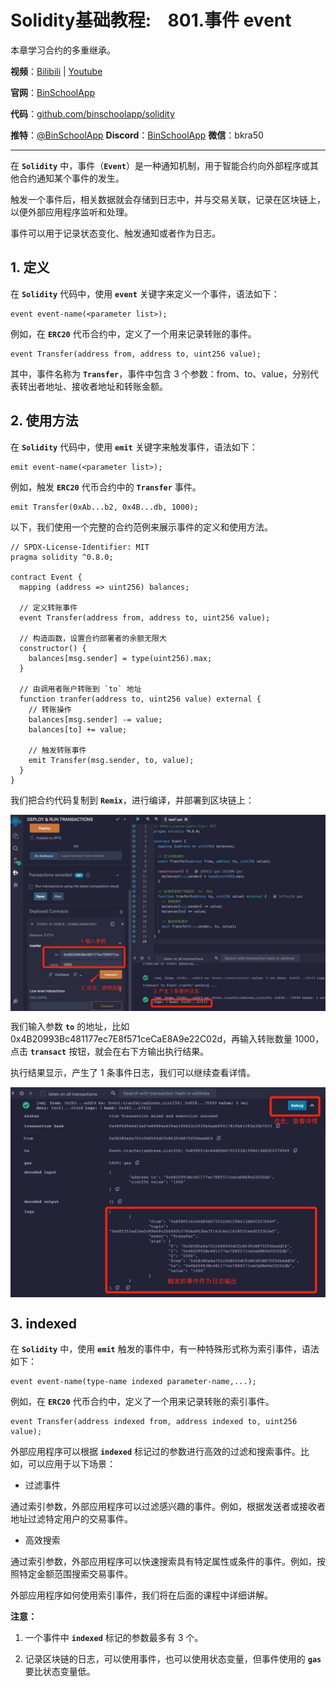 # Solidity基础教程:&nbsp;&nbsp;&nbsp;&nbsp;801.事件 event

本章学习合约的多重继承。

**视频**：[Bilibili](https://#)  |  [Youtube](https://www.youtube.com/@BinSchoolApp)

**官网**：[BinSchoolApp](https://binschool.app)

**代码**：[github.com/binschoolapp/solidity](https://github.com/binschoolapp/solidity)

**推特**：[@BinSchoolApp](https://twitter.com/BinSchoolApp)    **Discord**：[BinSchoolApp](https://discord.gg/PB2YEvggWq)   **微信**：bkra50 

-----
在 **`Solidity`** 中，事件（**`Event`**）是一种通知机制，用于智能合约向外部程序或其他合约通知某个事件的发生。

触发一个事件后，相关数据就会存储到日志中，并与交易关联，记录在区块链上，以便外部应用程序监听和处理。

事件可以用于记录状态变化、触发通知或者作为日志。

## 1. 定义

在 **`Solidity`** 代码中，使用 **`event`** 关键字来定义一个事件，语法如下：

```solidity
event event-name(<parameter list>);
```

例如，在 **`ERC20`** 代币合约中，定义了一个用来记录转账的事件。

```solidity
event Transfer(address from, address to, uint256 value);
```

其中，事件名称为 **`Transfer`**，事件中包含 3 个参数：from、to、value，分别代表转出者地址、接收者地址和转账金额。

## 2. 使用方法

在 **`Solidity`** 代码中，使用 **`emit`** 关键字来触发事件，语法如下：

```solidity
emit event-name(<parameter list>);
```

例如，触发 **`ERC20`** 代币合约中的 **`Transfer`** 事件。

```solidity
emit Transfer(0xAb...b2, 0x4B...db, 1000);
```

以下，我们使用一个完整的合约范例来展示事件的定义和使用方法。

```solidity
// SPDX-License-Identifier: MIT
pragma solidity ^0.8.0;

contract Event {
  mapping (address => uint256) balances;

  // 定义转账事件
  event Transfer(address from, address to, uint256 value);

  // 构造函数，设置合约部署者的余额无限大
  constructor() {
    balances[msg.sender] = type(uint256).max;
  }
 
  // 由调用者账户转账到 `to` 地址
  function tranfer(address to, uint256 value) external {
    // 转账操作
    balances[msg.sender] -= value;
    balances[to] += value;

    // 触发转账事件
    emit Transfer(msg.sender, to, value);
  }
}
```

我们把合约代码复制到 **`Remix`**，进行编译，并部署到区块链上：

<p align="center"><img src="./img/event-emit.png" align="middle" width="800px"/></p>

我们输入参数 **`to`** 的地址，比如 0x4B20993Bc481177ec7E8f571ceCaE8A9e22C02d，再输入转账数量 1000，点击 **`transact`** 按钮，就会在右下方输出执行结果。

执行结果显示，产生了 1 条事件日志，我们可以继续查看详情。

<p align="center"><img src="./img/event-log.png" align="middle" width="800px"/></p>

## 3. indexed

在 **`Solidity`** 中，使用 **`emit`** 触发的事件中，有一种特殊形式称为索引事件，语法如下：


```solidity
event event-name(type-name indexed parameter-name,...);
```

例如，在 **`ERC20`** 代币合约中，定义了一个用来记录转账的索引事件。

```solidity
event Transfer(address indexed from, address indexed to, uint256 value);
```

外部应用程序可以根据 **`indexed`** 标记过的参数进行高效的过滤和搜索事件。比如，可以应用于以下场景：

- 过滤事件

通过索引参数，外部应用程序可以过滤感兴趣的事件。例如，根据发送者或接收者地址过滤特定用户的交易事件。

- 高效搜索

通过索引参数，外部应用程序可以快速搜索具有特定属性或条件的事件。例如，按照特定金额范围搜索交易事件。

外部应用程序如何使用索引事件，我们将在后面的课程中详细讲解。

**注意：**

1. 一个事件中 **`indexed`** 标记的参数最多有 3 个。

2. 记录区块链的日志，可以使用事件，也可以使用状态变量，但事件使用的 **`gas`** 要比状态变量低。